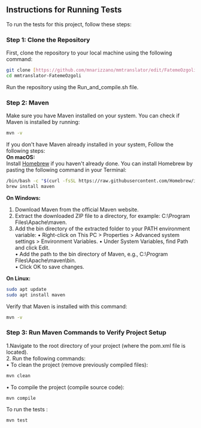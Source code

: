 ## Instructions for Running Tests

To run the tests for this project, follow these steps:

### Step 1: Clone the Repository

First, clone the repository to your local machine using the following command:

```bash
git clone [https://github.com/mnarizzano/mmtranslator/edit/FatemeOzgoli]
cd mmtranslator-FatemeOzgoli
```
Run the repository using the Run_and_compile.sh file.
### Step 2: Maven
Make sure you have Maven installed on your system. You can check if Maven is installed by running:
```bash
mvn -v
```
If you don't have Maven already installed in your system, Follow the following steps:  
**On macOS:**  
Install [Homebrew](https://brew.sh/) if you haven't already done. You can install Homebrew by pasting the following command in your Terminal:
   ```bash
   /bin/bash -c "$(curl -fsSL https://raw.githubusercontent.com/Homebrew/install/HEAD/install.sh)"
brew install maven
```
**On Windows:**
1.	Download Maven from the official Maven website.
2.	Extract the downloaded ZIP file to a directory, for example: C:\Program Files\Apache\maven.
3.	Add the bin directory of the extracted folder to your PATH environment variable:
		•	Right-click on This PC > Properties > Advanced system settings > Environment Variables.
  •	Under System Variables, find Path and click Edit.  
  •	Add the path to the bin directory of Maven, e.g., C:\Program Files\Apache\maven\bin.  
  •	Click OK to save changes.

**On Linux:**
```bash
sudo apt update
sudo apt install maven
```

Verify that Maven is installed with this command:
```bash
mvn -v
```
### Step 3: Run Maven Commands to Verify Project Setup	  
1.Navigate to the root directory of your project (where the pom.xml file is located).  
2.	Run the following commands:  
•	To clean the project (remove previously compiled files):
```bash
mvn clean
```
•	To compile the project (compile source code):
```bash
mvn compile
```
To run the tests :
 ```bash
 mvn test
```
